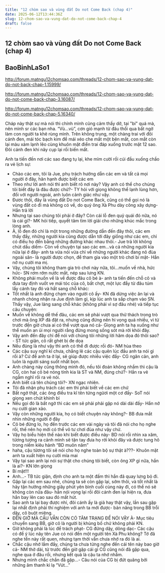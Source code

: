 ```yaml
---
title: "12 chòm sao và vùng đất Do not Come Back (chap 4)"
date: 2025-06-12T13:44:36Z
slug: 12-chom-sao-va-vung-dat-do-not-come-back-chap-4
draft: false
---
```


## 12 chòm sao và vùng đất Do not Come Back (chap 4)

## BaoBinhLaSo1

http://forum.matngu12chomsao.com/threads/12-chom-sao-va-vung-dat-do-not-back-chap-1.15999/
 
http://forum.matngu12chomsao.com/threads/12-chom-sao-va-vung-dat-do-not-come-back-chap-3.16087/
 
http://forum.matngu12chomsao.com/threads/12-chom-sao-va-vung-dat-do-not-come-back-chap-5.16340/
 
Cháp này thật sự mà nói thì chính mình cũng cảm thấy dở, tại "bí" quá mà, nên mình sr các bạn nha. 
“Vù…vù”, cơn gió mạnh từ đâu thổi qua bất ngờ làm con người ta khẽ rùng mình. Trên không trung, một chàng trai với đôi cánh đen, mái tóc bạch kim để mái xéo che mất một bên mắt, con mắt còn lại màu xám lạnh lẽo cùng khuôn mặt điển trai đáp xuống trước mặt 12 sao. Đôi cánh đen khi nãy cụp lại rồi biến mất.

Anh ta tiến đến nơi các sao đang tụ lại, khe mỉm cười rồi cúi đầu xuống chầo ra vẻ lịch sự:
- Chào các em, tôi là Jue, phụ trách hướng dẫn các em và tất cả mọi người ở đây, hân hạnh được biết các em
- Theo như lời anh nói thì anh biết rõ nơi này? Vậy anh có thể cho chúng tôi biết đây là đâu được chứ?- TY hỏi với giọng không thể lạnh lùng hơn, đối với người ngoài, anh luôn cảnh giác như vậy.
- Đươc thôi, đây là vùng đất Do not Come Back, cũng có thể gọi nó là vùng đất có đi mà không có về, do quý ông Xà Phu dày công xây dựng- Hắn trả lời
- Nhưng tại sao chúng tôi phải ở đây? Còn cái lỗ đen quỷ quái đó nữa, nó là cái gì?- MK hỏi tiếp, quyết tâm tìm lời giải cho những khúc mắc trong lòng anh.
- À, lỗ đen đó chỉ là một trong những đường dẫn đến đây thôi, các em thấy đấy, những người kia cũng được dẫn tới đây giống như các em, chỉ có điều họ đến bằng những đường khác nhau thôi.- Jue trả lời không chút dấu diếm- Còn về chuyện tại sao các em…và cả những người kia nữa lại ở đây- anh ta vừa nói vừa chỉ về những người khác đang nô đùa ngoài sân- là người được chọn, để tham gia vào một trò chơi bí mật- Hắn nở nụ cười ma mị.
- Vậy, chúng tôi không tham gia trò chơi này nữa, tôi…muốn về nhà, hức hức- SN rơm rớm nước mắt, nép sau lưng KN.
- Không phải muốn về là về được đâu cô bé à- anh ta tiến đến chỗ cô và đưa tay định vuốt ve mái tóc của cô, bất chợt, một lực đẩy từ đâu túm lấy cánh tay đó và hất sang chỗ khác:
- Tốt nhất là anh đừng chạm vào người cô ấy- KN đã dừng việc ăn lại và nhanh chóng nhận ra Jue định làm gì, kịp lúc anh ta sắp chạm vào SN. Thấy vậy, Jue lảng sang chỗ khác (không phải vì sợ đâu nhé) và tiếp tục câu chuyện:
- Muốn về không dễ thế đâu, các em sẽ phải vượt qua thử thách trong trò chơi mà ông XP đã đặt ra, nhưng cũng đừng nên hi vọng quá nhiều, vì từ trước đến giờ chưa ai có thể vượt qua nó cả- Giọng anh ta hạ xuống như thể muốn an ủi mọi người rằng đừng mong sống sót mà rời khỏi đây.
- Vậy anh đến đây chỉ để nói với chúng tôi những lời hăm dọa đó thôi sao?- ST tức giận, cô rất ghét bị đe dọa
- Nếu đúng là như vậy thì anh có thể đi được rồi đó- NM hùa theo
- Các cậu suy nghĩ kĩ chưa, chẳng lẽ các cậu quên lúc đầu anh ta nói gì rồi à? Cứ để anh ta ở lại, sẽ giúp được nhiều việc đấy- CG ngăn cản, anh luôn là người sáng suốt nhất bọn.
- Anh chàng này cũng thông minh đó, nếu tôi đoán không nhầm thì cậu là CG, còn hai cô bé nóng tính kia là ST và NM, đúng chứ?- Hắn ra vẻ ngẫm nghĩ rồi ra vẻ nói.
- Anh biết cả tên chúng tôi?- XN ngạc nhiên.
- Tôi đã nhận phụ trách các em thì phải biết về các em chứ
- Bất ngờ thật, các ông điều tra kĩ tên từng ngừơi một cơ đấy- SoT nói giọng xen chút khinh bỉ
- Nếu gọi đó là bất ngờ thì các em sẽ phải phải gặp nó dài dài đấy- Hắn nở nụ cười gian xảo.
- Vậy còn những người kia, họ có biết chuyện này không?- BB đưa mắt nhìn những người ở đây
- Cô bé đừng lo, họ đến trước các em vài ngày và tôi đã nói cho họ nghe rồi, thế nên họ mới có thể vô tư chơi đùa như vậy chứ.
- Vậy họ biểu hiện thế nào khi biết được điều này- BD nói rồi nhìn xa xăm, tửơng tượng ra cảnh mình sẽ tận tay đưa họ rời khỏi đây và được tung hô trong niềm kiêu hảnh “BD muôn năm”
- haha, cậu tửơng tôi sẽ nói cho họ nghe toàn bộ sự thật à???- Khuôn mặt anh ta xuất hiện nụ cười mỉa mai
- Vậy tại sao anh lại nói sự thật cho chúng tôi biết, còn ông XP gì nữa, hắn là ai?- KN lớn giọng
- Bí mật!!!
- Anh…- TB tức giận, định cho anh ta một đấm thì hắn đã quay lưng bỏ đi.
- Gặp lại các em sau nhé, chúng ta sẽ còn gặp lại, sớm thôi, và tốt nhất là hãy tận hưởng những giây phút yên bình cuối cùng này đi, có thể nó sẽ không còn nữa đâu- hắn nói vọng lại rồi đôi cánh đen lại hiện ra, đưa hắn bay lên cao sau đó mất hút.
- Sao anh ta lại bay được nhỉ, đôi cánh ấy là giả hay thật vậy, lần sau gặp lại nhất định phải thí nghiệm với anh ta mới được- bản năng trong BB trỗi dậy, cô buột miệng.
- ĐẾN GIỜ MÀ CẬU VẪN CÒN CÓ TÂM TRẠNG ĐỂ NÓI VẬY À- Mục tiêu chuyển sang BB, giờ cô là người bị khủng bố chứ không phải KN.
- Giờ không phải là lúc để trách phạt- CG đứng dậy, dõng dạc- Các cậu có để ý lúc nãy tên Jue có nói đến một người tên Xà Phu không? Tớ đã nghe tển này rất quen, nhưng tạm thời vẫn chưa nhớ ra đó là ai.
- Chắc cậu nhớ lầm đấy, chúng ta chưa từng nghe đến cái tên này bao giờ cả- NM thở dài, từ trước đến giờ gặp cái gì CG cũng nói đã gặp qua, nghe qua ở đâu rồi, nhưng kết quả là cậu ta nhớ nhầm.
- Nhưng mình chắc chắn đã gặp…- Câu nói của CG bị đứt quãng bởi những âm thanh kì lạ
“Vút…”